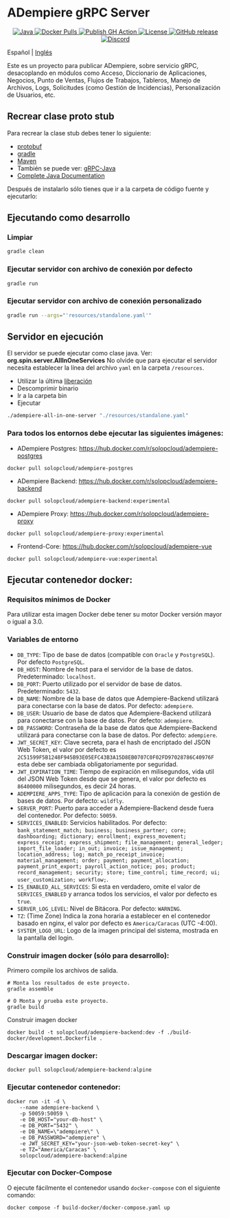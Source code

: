 # ADempiere gRPC Server

<p align="center">
  <a href="https://adoptium.net/es/temurin/releases/?version=11">
    <img src="https://badgen.net/badge/Java/11/orange" alt="Java">
  </a>
  <a href="https://hub.docker.com/r/solopcloud/adempiere-backend">
    <img src="https://img.shields.io/docker/pulls/solopcloud/adempiere-backend.svg" alt="Docker Pulls">
  </a>
  <a href="https://github.com/solop-develop/backend/actions/workflows/publish.yml">
    <img src="https://github.com/solop-develop/backend/actions/workflows/publish.yml/badge.svg" alt="Publish GH Action">
  </a>
  <a href="https://github.com/solop-develop/backend/blob/master/LICENSE">
    <img src="https://img.shields.io/badge/license-GNU/GPL%20(v2)-blue" alt="License">
  </a>
  <a href="https://github.com/solop-develop/backend/releases/latest">
    <img src="https://img.shields.io/github/release/solop-develop/backend.svg" alt="GitHub release">
  </a>
  <a href="https://discord.gg/T6eH6A7PJZ">
    <img src="https://badgen.net/badge/discord/join%20chat" alt="Discord">
  </a>
</p>

Español | [Inglés](./README.md)

Este es un proyecto para publicar ADempiere, sobre servicio gRPC, desacoplando en módulos como Acceso, Diccionario de Aplicaciones, Negocios, Punto de Ventas, Flujos de Trabajos, Tableros, Manejo de Archivos, Logs, Solicitudes (como Gestión de Incidencias), Personalización de Usuarios, etc.

## Recrear clase proto stub
Para recrear la clase stub debes tener lo siguiente:
- [protobuf](https://github.com/protocolbuffers/protobuf/releases)
- [gradle](https://gradle.org/install)
- [Maven](https://search.maven.org/)
- También se puede ver: [gRPC-Java](https://grpc.io/docs/quickstart/java.html)
- [Complete Java Documentation](https://grpc.io/docs/tutorials/basic/java.html)

Después de instalarlo sólo tienes que ir a la carpeta de código fuente y ejecutarlo:

## Ejecutando como desarrollo
### Limpiar
``` bash
gradle clean
```

### Ejecutar servidor con archivo de conexión por defecto
``` bash
gradle run
```

### Ejecutar servidor con archivo de conexión personalizado
``` bash
gradle run --args="'resources/standalone.yaml'"
```

## Servidor en ejecución
El servidor se puede ejecutar como clase java. Ver: **org.spin.server.AllInOneServices**
No olvide que para ejecutar el servidor necesita establecer la línea del archivo `yaml` en la carpeta `/resources`.

- Utilizar la última [liberación](https://github.com/solop-develop/backend/releases)
- Descomprimir binario
- Ir a la carpeta bin
- Ejecutar

```bash
./adempiere-all-in-one-server "./resources/standalone.yaml"
```


### Para todos los entornos debe ejecutar las siguientes imágenes:

- ADempiere Postgres: https://hub.docker.com/r/solopcloud/adempiere-postgres
```shell
docker pull solopcloud/adempiere-postgres
```

- ADempiere Backend: https://hub.docker.com/r/solopcloud/adempiere-backend
```shell
docker pull solopcloud/adempiere-backend:experimental
```

- ADempiere Proxy: https://hub.docker.com/r/solopcloud/adempiere-proxy
```shell
docker pull solopcloud/adempiere-proxy:experimental
```

- Frontend-Core: https://hub.docker.com/r/solopcloud/adempiere-vue
```shell
docker pull solopcloud/adempiere-vue:experimental
```

## Ejecutar contenedor docker:

### Requisitos mínimos de Docker
Para utilizar esta imagen Docker debe tener su motor Docker versión mayor o igual a 3.0.

### Variables de entorno
 * `DB_TYPE`: Tipo de base de datos (compatible con `Oracle` y `PostgreSQL`). Por defecto `PostgreSQL`.
 * `DB_HOST`: Nombre de host para el servidor de la base de datos. Predeterminado: `localhost`.
 * `DB_PORT`: Puerto utilizado por el servidor de base de datos. Predeterminado: `5432`.
 * `DB_NAME`: Nombre de la base de datos que Adempiere-Backend utilizará para conectarse con la base de datos. Por defecto: `adempiere`.
 * `DB_USER`: Usuario de base de datos que Adempiere-Backend utilizará para conectarse con la base de datos. Por defecto: `adempiere`.
 * `DB_PASSWORD`: Contraseña de la base de datos que Adempiere-Backend utilizará para conectarse con la base de datos. Por defecto: `adempiere`.
 * `JWT_SECRET_KEY`: Clave secreta, para el hash de encriptado del JSON Web Token, el valor por defecto es `2C51599F5B1248F945B93E05EFC43B3A15D8EB0707C0F02FD97028786C40976F` esta debe ser cambiada obligatoriamente por seguridad.
 * `JWT_EXPIRATION_TIME`: Tiempo de expiración en milisegundos, vida util del JSON Web Token desde que se genera, el valor por defecto es `86400000` milisegundos, es decir 24 horas.
 * `ADEMPIERE_APPS_TYPE`: Tipo de aplicación para la conexión de gestión de bases de datos. Por defecto: `wildfly`.
 * `SERVER_PORT`: Puerto para acceder a Adempiere-Backend desde fuera del contenedor. Por defecto: `50059`.
 * `SERVICES_ENABLED`: Servicios habilitados. Por defecto: `bank_statement_match; business; business_partner; core; dashboarding; dictionary; enrollment; express_movement; express_receipt; express_shipment; file_management; general_ledger; import_file_loader; in_out; invoice; issue_management; location_address; log; match_po_receipt_invoice; material_management; order; payment; payment_allocation; payment_print_export; payroll_action_notice; pos; product; record_management; security; store; time_control; time_record; ui; user_customization; workflow;`.
 * `IS_ENABLED_ALL_SERVICES`: Si esta en verdadero, omite el valor de `SERVICES_ENABLED` y arranca todos los servicios, el valor por defecto es `true`.
 * `SERVER_LOG_LEVEL`: Nivel de Bitácora. Por defecto: `WARNING`.
 * `TZ`: (Time Zone) Indica la zona horaria a establecer en el contenedor basado en nginx, el valor por defecto es `America/Caracas` (UTC -4:00).
 * `SYSTEM_LOGO_URL`: Logo de la imagen principal del sistema, mostrada en la pantalla del login.

### Construir imagen docker (sólo para desarrollo):
Primero compile los archivos de salida.
```shell
# Monta los resultados de este proyecto.
gradle assemble

# O Monta y prueba este proyecto.
gradle build
```

Construir imagen docker
```shell
docker build -t solopcloud/adempiere-backend:dev -f ./build-docker/development.Dockerfile .
```

### Descargar imagen docker:
```shell
docker pull solopcloud/adempiere-backend:alpine
```

### Ejecutar contenedor contenedor:
```shell
docker run -it -d \
	--name adempiere-backend \
	-p 50059:50059 \
	-e DB_HOST="your-db-host" \
	-e DB_PORT="5432" \
	-e DB_NAME=\"adempiere\" \
	-e DB_PASSWORD="adempiere" \
	-e JWT_SECRET_KEY="your-json-web-token-secret-key" \
	-e TZ="America/Caracas" \
	solopcloud/adempiere-backend:alpine
```

### Ejecutar con Docker-Compose
O ejecute fácilmente el contenedor usando `docker-compose` con el siguiente comando:
```shell
docker compose -f build-docker/docker-compose.yaml up
```
